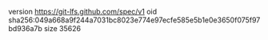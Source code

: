 version https://git-lfs.github.com/spec/v1
oid sha256:049a668a9f244a7031bc8023e774e97ecfe585e5b1e0e3650f075f97bd936a7b
size 35626
